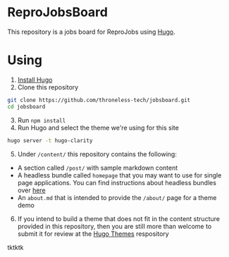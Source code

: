 # ReproJobsBoard

This repository is a jobs board for ReproJobs using [Hugo](https://gohugo.io/).

# Using

1. [Install Hugo](https://gohugo.io/overview/installing/)
2. Clone this repository
```bash
git clone https://github.com/throneless-tech/jobsboard.git
cd jobsboard
```
3. Run ```npm install```
4. Run Hugo and select the theme we're using for this site
```bash
hugo server -t hugo-clarity
```
5. Under `/content/` this repository contains the following:
- A section called `/post/` with sample markdown content
- A headless bundle called `homepage` that you may want to use for single page applications. You can find instructions about headless bundles over [here](https://gohugo.io/content-management/page-bundles/#headless-bundle)
- An `about.md` that is intended to provide the `/about/` page for a theme demo
6. If you intend to build a theme that does not fit in the content structure provided in this repository, then you are still more than welcome to submit it for review at the [Hugo Themes](https://github.com/gohugoio/hugoThemes/issues) respository

tktktk